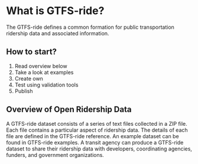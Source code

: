 # What is GTFS-ride?

The GTFS-ride defines a common formation for public transportation ridership data and associated information.

## How to start?

1. Read overview below
2. Take a look at examples
3. Create own
4. Test using validation tools
5. Publish

## Overview of Open Ridership Data

A GTFS-ride dataset consists of a series of text files collected in a ZIP file. Each file contains a particular aspect of ridership data. The details of each file are defined in the GTFS-ride reference. An example dataset can be found in GTFS-ride examples. A transit agency can produce a GTFS-ride dataset to share their ridership data with developers, coordinating agencies, funders, and government organizations.
